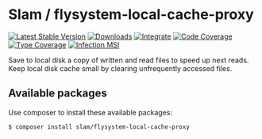 # Slam / flysystem-local-cache-proxy

[![Latest Stable Version](https://img.shields.io/packagist/v/slam/flysystem-local-cache-proxy.svg)](https://packagist.org/packages/slam/flysystem-local-cache-proxy)
[![Downloads](https://img.shields.io/packagist/dt/slam/flysystem-local-cache-proxy.svg)](https://packagist.org/packages/slam/flysystem-local-cache-proxy)
[![Integrate](https://github.com/Slamdunk/flysystem-local-cache-proxy/workflows/Integrate/badge.svg?branch=master)](https://github.com/Slamdunk/flysystem-local-cache-proxy/actions)
[![Code Coverage](https://codecov.io/gh/Slamdunk/flysystem-local-cache-proxy/coverage.svg?branch=master)](https://codecov.io/gh/Slamdunk/flysystem-local-cache-proxy?branch=master)
[![Type Coverage](https://shepherd.dev/github/Slamdunk/flysystem-local-cache-proxy/coverage.svg)](https://shepherd.dev/github/Slamdunk/flysystem-local-cache-proxy)
[![Infection MSI](https://badge.stryker-mutator.io/github.com/Slamdunk/flysystem-local-cache-proxy/master)](https://dashboard.stryker-mutator.io/reports/github.com/Slamdunk/flysystem-local-cache-proxy/master)

Save to local disk a copy of written and read files to speed up next reads.
Keep local disk cache small by clearing unfrequently accessed files.

## Available packages

Use composer to install these available packages:

```console
$ composer install slam/flysystem-local-cache-proxy
```
